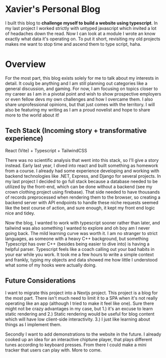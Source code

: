# Xavier's Personal Blog

I built this blog to **challenge myself to build a website using typescript**. In my last project I worked strictly with untyped javascript which invited a lot of headaches down the read. Now I can look at a module I wrote an know exactly what data it's operating on. To put it short, revisiting my old projects makes me want to stop time and ascend them to type script, haha.


# Overview

For the most part, this blog exists solely for me to talk about my interests in detail. It coulg be anything and I am still planning out categories like a general discussion, and gaming. For now, I am focusing on topics closer to my career as I am in a pivotal point and wish to show prospective employers or even fellow devs my own challenges and how I overcame them. I also share unprofessional opinions, but that just comes with the territory. I will also be featuring my writing as I am a proud novelist and hope to share more to the world about it!

## Tech Stack (Incoming story + transformative experience)

React (Vite) + Typescript + TailwindCSS

There was no scientific analysis that went into this stack, so I'll give a story instead. Early last year, I dived into react and built something as homework from a course. I already had some experience developing and working with backend technologies like .NET, Express, and Django for several projects. In my last project I decided to go full stack because a database needed to be utilized by the front-end, which can be done without a backend (see my crown clothing project using firebase). That side needed to have thousands of records preprocessed when rendering them to the browser, so creating a backend server with API endpoints to handle these niche requests seemed like the best course of action, and sure enough, it kept my front end logic nice and tidey.

Now the blog, I wanted to work with typescript sooner rather than later, and tailwind was also something I wanted to explore and oh boy am I never going back. The mild learning curve was worth it. I am no stranger to strict languages, as someone with a heavy C++ background, but something Typescript has over C++ (besides being easier to dive into) is having a helpful parser. Typescript feels like a coach calling out your bad habits in your ear while you work. It took me a few hours to write a simple context and frankly, typing my objects and data showed me how little I understood what some of my hooks were actually doing.

## Future Considerations

I want to migrate this project into a Nextjs project. This project is a blog for the most part. There isn't much need to limit it to a SPA when it's not really operating like an app (although I tried to make it feel like one). Sure there might not be crazy advantages in my case, but 1.) it's an excuse to learn static rendering and 2.) Static rendering would be useful for blog content which will have low client-side interactivity. 3.) I just like learning about things as I implement them.

Secondly I want to add demonstrations to the website in the future. I already cooked up an idea for an interactive chiptune player, that plays different tunes according to keyboard presses. From there I could make a mini tracker that users can play with. More to come.

